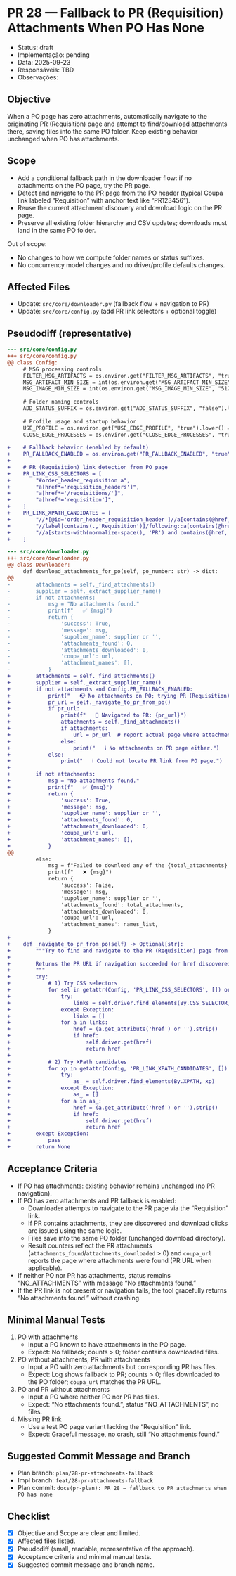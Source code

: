 # PR 28 — Fallback to PR (Requisition) Attachments When PO Has None
- Status: draft
- Implementação: pending
- Data: 2025-09-23
- Responsáveis: TBD
- Observações: 


## Objective
When a PO page has zero attachments, automatically navigate to the originating PR (Requisition) page and attempt to find/download attachments there, saving files into the same PO folder. Keep existing behavior unchanged when PO has attachments.

## Scope
- Add a conditional fallback path in the downloader flow: if no attachments on the PO page, try the PR page.
- Detect and navigate to the PR page from the PO header (typical Coupa link labeled “Requisition” with anchor text like “PR123456”).
- Reuse the current attachment discovery and download logic on the PR page.
- Preserve all existing folder hierarchy and CSV updates; downloads must land in the same PO folder.

Out of scope:
- No changes to how we compute folder names or status suffixes.
- No concurrency model changes and no driver/profile defaults changes.

## Affected Files
- Update: `src/core/downloader.py` (fallback flow + navigation to PR)
- Update: `src/core/config.py` (add PR link selectors + optional toggle)

## Pseudodiff (representative)
```diff
--- src/core/config.py
+++ src/core/config.py
@@ class Config:
     # MSG processing controls
     FILTER_MSG_ARTIFACTS = os.environ.get("FILTER_MSG_ARTIFACTS", "true").lower() == "true"
     MSG_ARTIFACT_MIN_SIZE = int(os.environ.get("MSG_ARTIFACT_MIN_SIZE", "1024"))
     MSG_IMAGE_MIN_SIZE = int(os.environ.get("MSG_IMAGE_MIN_SIZE", "5120"))
 
     # Folder naming controls
     ADD_STATUS_SUFFIX = os.environ.get("ADD_STATUS_SUFFIX", "false").lower() == "true"
 
     # Profile usage and startup behavior
     USE_PROFILE = os.environ.get("USE_EDGE_PROFILE", "true").lower() == "true"
     CLOSE_EDGE_PROCESSES = os.environ.get("CLOSE_EDGE_PROCESSES", "true").lower() == "true"
 
+    # Fallback behavior (enabled by default)
+    PR_FALLBACK_ENABLED = os.environ.get("PR_FALLBACK_ENABLED", "true").lower() == "true"
+
+    # PR (Requisition) link detection from PO page
+    PR_LINK_CSS_SELECTORS = [
+        "#order_header_requisition a",
+        "a[href*='requisition_headers']",
+        "a[href*='/requisitions/']",
+        "a[href*='requisition']",
+    ]
+    PR_LINK_XPATH_CANDIDATES = [
+        "//*[@id='order_header_requisition_header']//a[contains(@href,'requisition')]",
+        "//label[contains(.,'Requisition')]/following::a[contains(@href,'requisition')][1]",
+        "//a[starts-with(normalize-space(), 'PR') and contains(@href,'requisition')]",
+    ]
```
```diff
--- src/core/downloader.py
+++ src/core/downloader.py
@@ class Downloader:
     def download_attachments_for_po(self, po_number: str) -> dict:
@@
-        attachments = self._find_attachments()
-        supplier = self._extract_supplier_name()
-        if not attachments:
-            msg = "No attachments found."
-            print(f"   ✅ {msg}")
-            return {
-                'success': True,
-                'message': msg,
-                'supplier_name': supplier or '',
-                'attachments_found': 0,
-                'attachments_downloaded': 0,
-                'coupa_url': url,
-                'attachment_names': [],
-            }
+        attachments = self._find_attachments()
+        supplier = self._extract_supplier_name()
+        if not attachments and Config.PR_FALLBACK_ENABLED:
+            print("   📭 No attachments on PO; trying PR (Requisition) page…")
+            pr_url = self._navigate_to_pr_from_po()
+            if pr_url:
+                print(f"   🔗 Navigated to PR: {pr_url}")
+                attachments = self._find_attachments()
+                if attachments:
+                    url = pr_url  # report actual page where attachments were found
+                else:
+                    print("   ℹ️ No attachments on PR page either.")
+            else:
+                print("   ℹ️ Could not locate PR link from PO page.")
+
+        if not attachments:
+            msg = "No attachments found."
+            print(f"   ✅ {msg}")
+            return {
+                'success': True,
+                'message': msg,
+                'supplier_name': supplier or '',
+                'attachments_found': 0,
+                'attachments_downloaded': 0,
+                'coupa_url': url,
+                'attachment_names': [],
+            }
@@
         else:
             msg = f"Failed to download any of the {total_attachments} attachments."
             print(f"   ❌ {msg}")
             return {
                 'success': False,
                 'message': msg,
                 'supplier_name': supplier or '',
                 'attachments_found': total_attachments,
                 'attachments_downloaded': 0,
                 'coupa_url': url,
                 'attachment_names': names_list,
             }
+
+    def _navigate_to_pr_from_po(self) -> Optional[str]:
+        """Try to find and navigate to the PR (Requisition) page from a PO.
+
+        Returns the PR URL if navigation succeeded (or href discovered), otherwise None.
+        """
+        try:
+            # 1) Try CSS selectors
+            for sel in getattr(Config, 'PR_LINK_CSS_SELECTORS', []) or []:
+                try:
+                    links = self.driver.find_elements(By.CSS_SELECTOR, sel)
+                except Exception:
+                    links = []
+                for a in links:
+                    href = (a.get_attribute('href') or '').strip()
+                    if href:
+                        self.driver.get(href)
+                        return href
+
+            # 2) Try XPath candidates
+            for xp in getattr(Config, 'PR_LINK_XPATH_CANDIDATES', []) or []:
+                try:
+                    as_ = self.driver.find_elements(By.XPATH, xp)
+                except Exception:
+                    as_ = []
+                for a in as_:
+                    href = (a.get_attribute('href') or '').strip()
+                    if href:
+                        self.driver.get(href)
+                        return href
+        except Exception:
+            pass
+        return None
```

## Acceptance Criteria
- If PO has attachments: existing behavior remains unchanged (no PR navigation).
- If PO has zero attachments and PR fallback is enabled:
  - Downloader attempts to navigate to the PR page via the “Requisition” link.
  - If PR contains attachments, they are discovered and download clicks are issued using the same logic.
  - Files save into the same PO folder (unchanged download directory).
  - Result counters reflect the PR attachments (`attachments_found`/`attachments_downloaded` > 0) and `coupa_url` reports the page where attachments were found (PR URL when applicable).
- If neither PO nor PR has attachments, status remains “NO_ATTACHMENTS” with message “No attachments found.”
- If the PR link is not present or navigation fails, the tool gracefully returns “No attachments found.” without crashing.

## Minimal Manual Tests
1) PO with attachments
   - Input a PO known to have attachments in the PO page.
   - Expect: No fallback; counts > 0; folder contains downloaded files.
2) PO without attachments, PR with attachments
   - Input a PO with zero attachments but corresponding PR has files.
   - Expect: Log shows fallback to PR; counts > 0; files downloaded to the PO folder; `coupa_url` matches the PR URL.
3) PO and PR without attachments
   - Input a PO where neither PO nor PR has files.
   - Expect: “No attachments found.”, status “NO_ATTACHMENTS”, no files.
4) Missing PR link
   - Use a test PO page variant lacking the “Requisition” link.
   - Expect: Graceful message, no crash, still “No attachments found.”

## Suggested Commit Message and Branch
- Plan branch: `plan/28-pr-attachments-fallback`
- Impl branch: `feat/28-pr-attachments-fallback`
- Plan commit: `docs(pr-plan): PR 28 — fallback to PR attachments when PO has none`

## Checklist
- [x] Objective and Scope are clear and limited.
- [x] Affected files listed.
- [x] Pseudodiff (small, readable, representative of the approach).
- [x] Acceptance criteria and minimal manual tests.
- [x] Suggested commit message and branch name.
